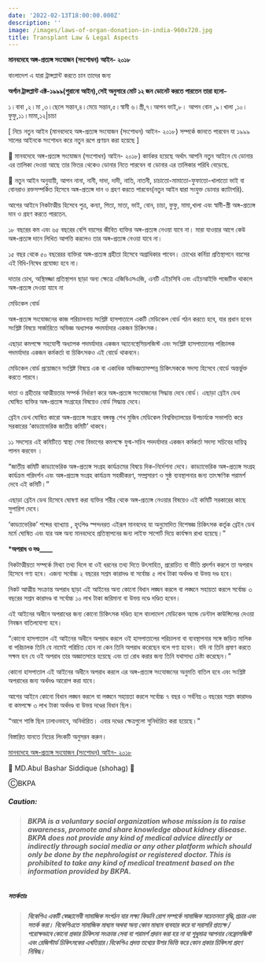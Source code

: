 ```yaml
---
date: '2022-02-13T18:00:00.000Z'
description: ''
image: /images/laws-of-organ-donation-in-india-960x720.jpg
title: Transplant Law & Legal Aspects
---
```




**মানবদেহে অঙ্গ-প্রত্যঙ্গ সংযোজন (সংশোধন) আইন- ২০১৮**

বাংলাদেশ এ যারা ট্রান্সপ্লান্ট করতে চান তাদের জন্য

**অর্গান ট্রান্সপ্লান্ট এক্ট-১৯৯৯(পুরানো আইন),সেই অনুসারে মোট ১২ জন ডোনেট করতে পারতেন তারা হলো-**

১।বাবা ,২।মা ,৩।ছেলে সন্তান,৪।মেয়ে সন্তান,৫।স্বামী ৬।স্ত্রী,৭।আপন ভাই,৮। আপন বোন ,৯।খালা ,১০।ফুফু,১১।মামা,১২|চাচা

\[ নিচে নতুন আইন (মানবদেহে অঙ্গ-প্রত্যঙ্গ সংযোজন (সংশোধন) আইন- ২০১৮) সম্পর্কে জানতে পারবেন যা ১৯৯৯ সালের আইনকে সংশোধন করে নতুন রূপে প্রণয়ন করা হয়েছে \]

🚩 মানবদেহে অঙ্গ-প্রত্যঙ্গ সংযোজন (সংশোধন) আইন- ২০১৮) কার্যকর হয়েছে অর্থাৎ আপনি নতুন আইনে যে ডোনার এর তালিকা দেওয়া আছে তার ভিতর থেকেও ডোনার নিতে পারবেন বা ডোনার এর তালিকার পরিধি বেড়েছে.

🚩 নতুন আইন অনুযায়ী, আপন নানা, নানী, দাদা, দাদী, নাতি, নাতনী, চাচাতো-মামাতো-ফুফাতো-খালাতো ভাই বা বোনরাও রক্তসম্পর্কিত হিসেবে অঙ্গ-প্রত্যঙ্গ দান ও গ্রহণ করতে পারবেন(নতুন আইন দ্বারা সংযুক্ত ডোনার ক্যাটাগরি).

আগের আইনে নিকটাত্মীয় হিসেবে পুত্র, কন্যা, পিতা, মাতা, ভাই, বোন, চাচা, ফুফু, মামা,খালা এবং স্বামী-স্ত্রী অঙ্গ-প্রত্যঙ্গ দান ও গ্রহণ করতে পারতেন.

১৮ বছরের কম এবং ৬৫ বছরের বেশি বয়সের জীবিত ব্যক্তির অঙ্গ-প্রত্যঙ্গ নেওয়া যাবে না। মারা যাওয়ার আগে কেউ অঙ্গ-প্রত্যঙ্গ দানে লিখিত আপত্তি করলেও তার অঙ্গ-প্রত্যঙ্গ নেওয়া যাবে না।

১৫ বছর থেকে ৫০ বছরেরর ব্যক্তিরা অঙ্গ-প্রত্যঙ্গ গ্রহীতা হিসেবে অগ্রাধিকার পাবেন। চোখের কর্নিয়া প্রতিস্থাপনে বয়সের এই বিধি-নিষেধ প্রযোজ্য হবে না।

দাতার চোখ, অস্থিমজ্জা প্রতিস্থাপন ছাড়া অন্য ক্ষেত্রে ‍এজিবিএসএজি, এনটি এইচসিবি এবং এইচআইভি পজেটিভ থাকলে অঙ্গ-প্রত্যঙ্গ দেওয়া যাবে না

মেডিকেল বোর্ড

অঙ্গ-প্রত্যঙ্গ সংযোজনের কাজ পরিচালনায় সংশ্লিষ্ট হাসপাতালে একটি মেডিকেল বোর্ড গঠন করতে হবে, যার প্রধান হবেন সংশ্লিষ্ট বিষয়ে সার্জারিতে অভিজ্ঞ অধ্যাপক পদমর্যাদার একজন চিকিৎসক।

এছাড়া কমপক্ষে সহযোগী অধ্যাপক পদমর্যাদার একজন অ্যানেস্থেসিয়লজিস্ট এবং সংশ্লিষ্ট হাসপাতালের পরিচালক পদমর্যাদার একজন কর্মকর্তা বা চিকিৎসকও এই বোর্ডে থাকবনে।

মেডিকেল বোর্ড প্রয়োজনে সংশ্লিষ্ট বিষয়ে এক বা একাধিক অভিজ্ঞতাসম্পন্ন চিকিৎসককে সদস্য হিসেবে বোর্ডে অন্তর্ভুক্ত করতে পারবে।

দাতা ও গ্রহীতার আত্মীয়তার সম্পর্ক নির্ধারণ করে অঙ্গ-প্রত্যঙ্গ সংযোজনের সিদ্ধান্ত দেবে বোর্ড। এছাড়া ব্রেইন ডেথ ঘোষিত ব্যক্তির অঙ্গ-প্রত্যঙ্গ সংগ্রহের বিষয়েও বোর্ড সিদ্ধান্ত দেবে।

ব্রেইন ডেথ ঘোষিত কারো অঙ্গ-প্রত্যঙ্গ সংগ্রহে বঙ্গবন্ধু শেখ মুজিব মেডিকেল বিশ্ববিদ্যালয়ের উপচার্যকে সভাপতি করে সরকারের ‘কাড্যাভেরিক জাতীয় কমিটি’ থাকবে।

১১ সদস্যের এই কমিটিতে স্বাস্থ্য সেবা বিভাগের কমপক্ষে যুগ্ম-সচিব পদদর্যাদার একজন কর্মকর্তা সদস্য সচিবের দায়িত্ব পালন করবেন ।

“জাতীয় কমিটি কাড্যাভেরিক অঙ্গ-প্রত্যঙ্গ সংগ্রহ কার্যক্রমের বিষয়ে দিক-নির্দেশনা দেবে। কাড্যাভেরিক অঙ্গ-প্রত্যঙ্গ সংগ্রহ কার্যক্রম পরিদর্শন এবং অঙ্গ-প্রত্যঙ্গ সংগ্রহ কার্যক্রম সহজীকরণ, সম্প্রসারণ ও সুষ্ঠ ব্যবস্থাপনার জন্য তাৎক্ষণিক পরামর্শ দেবে এই কমিটি।”

এছাড়া ব্রেইন ডেথ হিসেবে ঘোষণা করা ব্যক্তির শরীর থেকে অঙ্গ-প্রত্যঙ্গ নেওয়ার বিষয়েও এই কমিটি সরকারের কাছে সুপারিশ দেবে।

‘কাড্যাভেরিক’ শব্দের‌ ব্যাখ্যায় , হৃৎপিণ্ড স্পন্দনরত এইরূপ মানবদেহ যা অনুমোদিত বিশেষজ্ঞ চিকিৎসক কর্তৃক ব্রেইন ডেথ মর্মে ঘোষিত এবং যার অঙ্গ অন্য মানবদেহে প্রতিস্থাপনের জন্য লাইফ সাপোর্ট দিয়ে কার্যক্ষম রাখা হয়েছে।”

\***অপরাধ ও দণ্ড____**

নিকটাত্মীয়তা সম্পর্কে মিথ্যা তথ্য দিলে বা ওই ধরনের তথ্য দিতে উৎসাহিত, প্ররোচিত বা ভীতি প্রদর্শন করলে তা অপরাধ হিসেবে গণ্য হবে। এজন্য সর্বোচ্চ ২ বছরের সশ্রম কারাদণ্ড বা সর্বোচ্চ ৫ লাখ টাকা অর্থদণ্ড বা উভয় দণ্ড হবে।

নিকট আত্মীয় সংক্রান্ত অপরাধ ছাড়া এই আইনের অন্য কোনো বিধান লঙ্ঘন করলে বা লঙ্ঘনে সহায়তা করলে সর্বোচ্চ ৩ বছরের সশ্রম কারাদণ্ড বা সর্বোচ্চ ১০ লাখ টাকা জরিমানা বা উভয় দণ্ডে দণ্ডিত হবেন।

এই আইনের অধীনে অপরাধের জন্য কোনো চিকিৎসক দণ্ডিত হলে বাংলাদেশ মেডিকেল অ্যান্ড ডেন্টাল কাউন্সিলের দেওয়া নিবন্ধন বাতিলযোগ্য হবে।

“কোনো হাসপাতাল এই আইনের অধীনে অপরাধ করলে ওই হাসপাতালের পরিচালনা বা ব্যবস্থাপনার সঙ্গে জড়িত মালিক বা পরিচালক তিনি যে নামেই পরিচিত হোন না কেন তিনি অপরাধ করেছেন বলে গণ্য হবেন। যদি না তিনি প্রমাণ করতে সক্ষম হন যে ওই অপরাধ তার অজ্ঞাতসারে হয়েছে এবং তা রোধ করার জন্য তিনি যথাসাধ্য চেষ্টা করেছেন।”

কোনো হাসপাতাল এই আইনের অধীনে অপরাধ করলে এর অঙ্গ-প্রত্যঙ্গ সংযোজনের অনুমতি বাতিল হবে এবং সংশ্লিষ্ট অপরাধের জন্য অর্থদণ্ড আরোপ করা যাবে।

আগের আইনে কোনো বিধান লঙ্ঘন করলে বা লঙ্ঘনে সহায়তা করলে সর্বোচ্চ ৭ বছর ও সর্বনিম্ন ৩ বছরের সশ্রম কারাদণ্ড বা কমপক্ষে ৩ লাখ টাকা অর্থদণ্ড বা উভয় দণ্ডের বিধান ছিল।

“আগে শাস্তি ছিল ঢালাওভাবে, অনির্ধারিত। এবার দণ্ডের ক্ষেত্রগুলো সুনির্ধারিত করা হয়েছে।”

বিস্তারিত যানতে নিচের লিংকটি অনুসরন করুন।

[মানবদেহে অঙ্গ-প্রত্যঙ্গ সংযোজন (সংশোধন) আইন- ২০১৮](https://legislativediv.portal.gov.bd/sites/default/files/files/legislativediv.portal.gov.bd/page/e2340c30_8874_46d6_8f03_8ece5692f5dc/Act%20No%201%20of%202018.pdf)

🚩 MD.Abul Bashar Siddique (shohag) 🚩

ⒸBKPA

##### **Caution:**

> ###### **BKPA is a voluntary social organization whose mission is to raise awareness, promote and share knowledge about kidney disease. BKPA does not provide any kind of medical advice directly or indirectly through social media or any other platform which should only be done by the nephrologist or registered doctor. This is prohibited to take any kind of medical treatment based on the information provided by BKPA.**

##### **সতর্কতাঃ**

> ###### **বিকেপিএ একটি স্বেচ্ছাসেবী সামাজিক সংগঠন যার লক্ষ্য কিডনি রোগ সম্পর্কে সামাজিক সচেতনতা বৃদ্ধি,প্রচার এবং সতর্ক করা। বিকেপিএতে সামাজিক মাধ্যম অথবা অন্য কোন মাধ্যম ব্যবহার করে বা সরাসরি প্রত্যক্ষ / পরোক্ষভাবে কোনো প্রকার চিকিৎসা সংক্রান্ত সেবা বা পরামর্শ প্রদান করা হয় না যা শুধুমাত্র আপনার নেফ্রোলজিস্ট এবং রেজিস্টার্ড চিকিৎসকের এখতিয়ার।বিকেপিএ প্রদত্ত তথ্যের উপর ভিত্তি করে কোন প্রকার চিকিৎসা গ্রহণ নিষিদ্ধ।**

